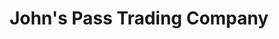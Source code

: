 ---
title: "John's Pass Trading Company"
url: /madeira-beach/johns-pass-trading-company/
shop: Kramladen
---